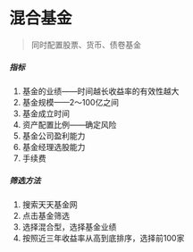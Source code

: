 # 混合基金
> 同时配置股票、货币、债卷基金

##### 指标
1. 基金的业绩——时间越长收益率的有效性越大
2. 基金规模——2～100亿之间
3. 基金成立时间
4. 资产配置比例——确定风险
5. 基金公司盈利能力
6. 基金经理选股能力
7. 手续费
##### 筛选方法
1. 搜索天天基金网
2. 点击基金筛选
3. 选择混合型，选择基金业绩
4. 按照近三年收益率从高到底排序，选择前100家









